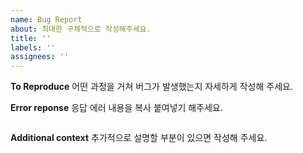 ```yaml
---
name: Bug Report
about: 최대한 구체적으로 작성해주세요.
title: ''
labels: ''
assignees: ''
---
```


**To Reproduce**
어떤 과정을 거쳐 버그가 발생했는지 자세하게 작성해 주세요.

**Error reponse**
응답 에러 내용을 복사 붙여넣기 해주세요.
```

```

**Additional context**
추가적으로 설명할 부분이 있으면 작성해 주세요.

